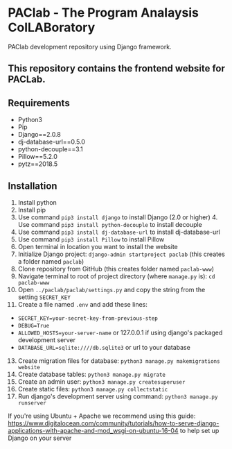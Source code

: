 # PAClab - The Program Analaysis ColLABoratory

PAClab development repository using Django framework.

## This repository contains the frontend website for PACLab.

## Requirements
- Python3
- Pip
- Django==2.0.8
- dj-database-url==0.5.0
- python-decouple==3.1
- Pillow==5.2.0
- pytz==2018.5

## Installation
1. Install python
2. Install pip
3. Use command `pip3 install django` to install Django (2.0 or higher)
   4. Use command `pip3 install python-decouple` to install decouple
5. Use command `pip3 install dj-database-url` to install dj-database-url
6. Use command `pip3 install Pillow` to install Pillow
7. Open terminal in location you want to install the website
8. Initialize Django project: `django-admin startproject paclab` (this creates a folder named `paclab`)
9. Clone repository from GitHub (this creates folder named `paclab-www`)
10. Navigate terminal to root of project directory (where `manage.py` is): `cd paclab-www`
11. Open `../paclab/paclab/settings.py` and copy the string from the setting `SECRET_KEY`
12. Create a file named `.env` and add these lines:
   - `SECRET_KEY=your-secret-key-from-previous-step`
   - `DEBUG=True`
   - `ALLOWED_HOSTS=your-server-name` or 127.0.0.1 if using django's packaged development server
   - `DATABASE_URL=sqlite:////db.sqlite3` or url to your database
13. Create migration files for database: `python3 manage.py makemigrations website`
14. Create database tables: `python3 manage.py migrate`
15. Create an admin user: `python3 manage.py createsuperuser`
16. Create static files: `python3 manage.py collectstatic`
17. Run django's development server using command: `python3 manage.py runserver`

If you're using Ubuntu + Apache we recommend using this guide: https://www.digitalocean.com/community/tutorials/how-to-serve-django-applications-with-apache-and-mod_wsgi-on-ubuntu-16-04 to help set up Django on your server
